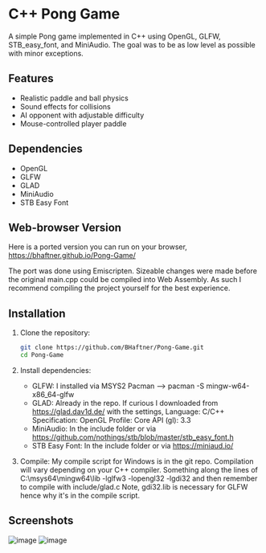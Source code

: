 # C++ Pong Game

A simple Pong game implemented in C++ using OpenGL, GLFW, STB_easy_font, and MiniAudio.
The goal was to be as low level as possible with minor exceptions.

## Features
- Realistic paddle and ball physics
- Sound effects for collisions
- AI opponent with adjustable difficulty
- Mouse-controlled player paddle

## Dependencies
- OpenGL
- GLFW
- GLAD
- MiniAudio
- STB Easy Font

## Web-browser Version

Here is a ported version you can run on your browser,
https://bhaftner.github.io/Pong-Game/

The port was done using Emiscripten. Sizeable changes were made before the original main.cpp
could be compiled into Web Assembly. As such I recommend compiling the project yourself for the best experience.
## Installation
1. Clone the repository:
   ```bash
   git clone https://github.com/BHaftner/Pong-Game.git
   cd Pong-Game
   
2. Install dependencies:
   - GLFW: I installed via MSYS2 Pacman --> pacman -S mingw-w64-x86_64-glfw
   - GLAD: Already in the repo. If curious I downloaded from https://glad.dav1d.de/ with the settings,
      Language: C/C++
      Specification: OpenGL
      Profile: Core
      API (gl): 3.3
   - MiniAudio: In the include folder or via https://github.com/nothings/stb/blob/master/stb_easy_font.h
   - STB Easy Font: In the include folder or via https://miniaud.io/
   
3. Compile:
   My compile script for Windows is in the git repo. Compilation will vary depending on your C++ compiler.
   Something along the lines of C:\msys64\mingw64\lib -lglfw3 -lopengl32 -lgdi32 and then remember to compile with include/glad.c
   Note, gdi32.lib is necessary for GLFW hence why it's in the compile script.

## Screenshots
![image](https://github.com/user-attachments/assets/2da3b841-67d6-44b8-a622-fd871b076418)
![image](https://github.com/user-attachments/assets/781fffde-a11a-4f15-9e14-64a1d1560ca7)


